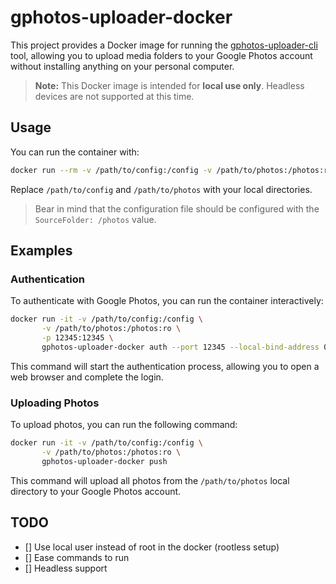 # gphotos-uploader-docker
This project provides a Docker image for running the [gphotos-uploader-cli](https://github.com/gphotosuploader/gphotos-uploader-cli) tool, allowing you to upload media folders to your Google Photos account without installing anything on your personal computer.

> **Note:** This Docker image is intended for **local use only**. Headless devices are not supported at this time.

## Usage

You can run the container with:

```sh
docker run --rm -v /path/to/config:/config -v /path/to/photos:/photos:ro gphotos-uploader-docker
```

Replace `/path/to/config` and `/path/to/photos` with your local directories.

> Bear in mind that the configuration file should be configured with the `SourceFolder: /photos` value.

## Examples

### Authentication

To authenticate with Google Photos, you can run the container interactively:

```sh
docker run -it -v /path/to/config:/config \
       -v /path/to/photos:/photos:ro \
       -p 12345:12345 \
       gphotos-uploader-docker auth --port 12345 --local-bind-address 0.0.0.0
```

This command will start the authentication process, allowing you to open a web browser and complete the login.

### Uploading Photos
To upload photos, you can run the following command:

```sh
docker run -it -v /path/to/config:/config \
       -v /path/to/photos:/photos:ro \ 
       gphotos-uploader-docker push
```

This command will upload all photos from the `/path/to/photos` local directory to your Google Photos account.

## TODO

- [] Use local user instead of root in the docker (rootless setup)
- [] Ease commands to run
- [] Headless support



